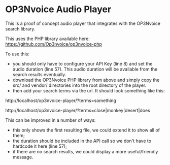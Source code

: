 OP3Nvoice Audio Player
======================

This is a proof of concept audio player that integrates with the OP3Nvoice search library.

This uses the PHP library available here: https://github.com/Op3nvoice/op3nvoice-php

To use this:
*  you should only have to configure your API Key (line 8) and set the audio duration (line 57). This audio duration will be available from the search results eventually.
*  download the OP3Nvoice PHP library from above and simply copy the src/ and vendor/ directories into the root directory of the player.
*  then add your search terms via the url. It should look something like this:

http://localhost/op3nvoice-player/?terms=something

http://localhost/op3nvoice-player/?terms=close|monkey|desert|does



This can be improved in a number of ways:

*  this only shows the first resulting file, we could extend it to show all of them;
*  the duration should be included in the API call so we don't have to hardcode it here (line 57);
*  if there are no search results, we could display a more useful/friendly message.

